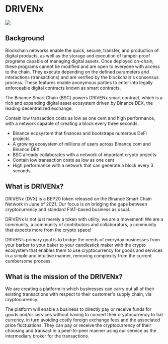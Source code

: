# DRIVENx

![](https://github.com/DRIVENx/DRIVENx/tree/394afdd8cdbfdf55b625bc248eaad6755a37ea25/.gitbook/assets/photo_202…59-42.jpg)

## Background

Blockchain networks enable the quick, secure, transfer, and production of digital products, as well as the storage and execution of tamper-proof programs capable of managing digital assets. Once deployed on-chain, these programs cannot be modified and are open to everyone with access to the chain. They execute depending on the defined parameters and interactions \(transactions\) and are verified by the blockchain's consensus process. These features enable anonymous parties to enter into legally enforceable digital contracts known as smart contracts.

The Binance Smart Chain \(BSC\) powers DRIVENx smart contract, which is a rich and expanding digital asset ecosystem driven by Binance DEX, the leading decentralized exchange.

Contain low transaction costs as low as one cent and high performance, with a network capable of creating a block every three seconds.

* Binance ecosystem that finances and bootstraps numerous DeFi projects
* A growing ecosystem of millions of users across Binance.com and Binance DEX
* BSC already collaborates with a network of important crypto projects.
* Contain low transaction costs as low as one cent
* High performance with a network that can generate a block every 3 seconds.

## What is DRIVENx?

DRIVENx \(DVX\) is a BEP20 token released on the Binance Smart Chain Network in June of 2021. Our focus is on bridging the gaps between cryptocurrency and standard FIAT-based business as usual.

DRIVENx is not just merely a token with utility, we are a movement! We are a community, a community of contributors and collaborators, a community that expects more from the crypto space!

DRIVEN’s primary goal is to bridge the needs of everyday businesses from your barber to your baker to your candlestick maker with the crypto ecosystem that enables them to use cryptocurrency for goods and services in a simple and intuitive manner, removing complexity from the current cumbersome process.

## What is the mission of the DRIVENx?

We are creating a platform in which businesses can carry out all of their existing transactions with respect to their customer's supply chain, via cryptocurrency.

The platform will enable a business to directly pay or receive funds for goods and/or services without having to convert their cryptocurrency to fiat currency, in turn avoiding costly foreign exchange fees and the associated price fluctuations. They can pay or receive the cryptocurrency of their choosing and transact in a peer-to-peer manner using our service as the intermediary broker for the transactions.


